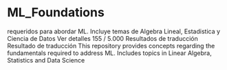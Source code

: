 # ML_Foundations
requeridos para abordar ML. Incluye temas de Algebra Lineal, Estadistica y Ciencia de Datos ​Ver detalles 155 / 5.000 Resultados de traducción Resultado de traducción This repository provides concepts regarding the fundamentals required to address ML. Includes topics in Linear Algebra, Statistics and Data Science
